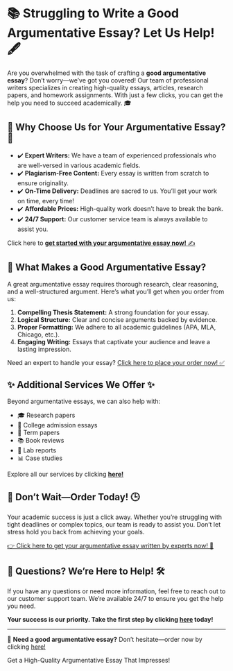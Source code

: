 <h1>📚 Struggling to Write a Good Argumentative Essay? Let Us Help! 🖋️</h1>

<p>Are you overwhelmed with the task of crafting a <strong>good argumentative essay</strong>? Don’t worry—we’ve got you covered! Our team of professional writers specializes in creating high-quality essays, articles, research papers, and homework assignments. With just a few clicks, you can get the help you need to succeed academically. 🎓</p>

<h2>🌟 Why Choose Us for Your Argumentative Essay? 🌟</h2>

<ul>
  <li>✔️ <strong>Expert Writers:</strong> We have a team of experienced professionals who are well-versed in various academic fields.</li>
  <li>✔️ <strong>Plagiarism-Free Content:</strong> Every essay is written from scratch to ensure originality.</li>
  <li>✔️ <strong>On-Time Delivery:</strong> Deadlines are sacred to us. You’ll get your work on time, every time!</li>
  <li>✔️ <strong>Affordable Prices:</strong> High-quality work doesn’t have to break the bank.</li>
  <li>✔️ <strong>24/7 Support:</strong> Our customer service team is always available to assist you.</li>
</ul>

<p>Click here to <a href="https://tinyurl.com/topessay?keyword=good+argumentative+essay" target="_blank"><strong>get started with your argumentative essay now!</strong> ✍️</a></p>

<h2>🔑 What Makes a Good Argumentative Essay?</h2>

<p>A great argumentative essay requires thorough research, clear reasoning, and a well-structured argument. Here’s what you’ll get when you order from us:</p>

<ol>
  <li><strong>Compelling Thesis Statement:</strong> A strong foundation for your essay.</li>
  <li><strong>Logical Structure:</strong> Clear and concise arguments backed by evidence.</li>
  <li><strong>Proper Formatting:</strong> We adhere to all academic guidelines (APA, MLA, Chicago, etc.).</li>
  <li><strong>Engaging Writing:</strong> Essays that captivate your audience and leave a lasting impression.</li>
</ol>

<p>Need an expert to handle your essay? <a href="https://tinyurl.com/topessay?keyword=good+argumentative+essay" target="_blank">Click here to place your order now! ✅</a></p>

<h2>✨ Additional Services We Offer ✨</h2>

<p>Beyond argumentative essays, we can also help with:</p>
<ul>
  <li>🎓 Research papers</li>
  <li>📝 College admission essays</li>
  <li>📖 Term papers</li>
  <li>📚 Book reviews</li>
  <li>🔬 Lab reports</li>
  <li>📊 Case studies</li>
</ul>

<p>Explore all our services by clicking <a href="https://tinyurl.com/topessay?keyword=good+argumentative+essay" target="_blank"><strong>here!</strong></a></p>

<h2>📢 Don’t Wait—Order Today! 🕒</h2>

<p>Your academic success is just a click away. Whether you’re struggling with tight deadlines or complex topics, our team is ready to assist you. Don’t let stress hold you back from achieving your goals.</p>

<p><a href="https://tinyurl.com/topessay?keyword=good+argumentative+essay" target="_blank">👉 Click here to get your argumentative essay written by experts now! 🚀</a></p>

<h2>📩 Questions? We’re Here to Help! 🛠️</h2>

<p>If you have any questions or need more information, feel free to reach out to our customer support team. We’re available 24/7 to ensure you get the help you need.</p>

<p><strong>Your success is our priority. Take the first step by clicking <a href="https://tinyurl.com/topessay?keyword=good+argumentative+essay" target="_blank">here</a> today!</strong></p>

<hr>

<p>🔗 <strong>Need a good argumentative essay?</strong> Don’t hesitate—order now by clicking <a href="https://tinyurl.com/topessay?keyword=good+argumentative+essay" target="_blank">here!</a></p>
Get a High-Quality Argumentative Essay That Impresses!
